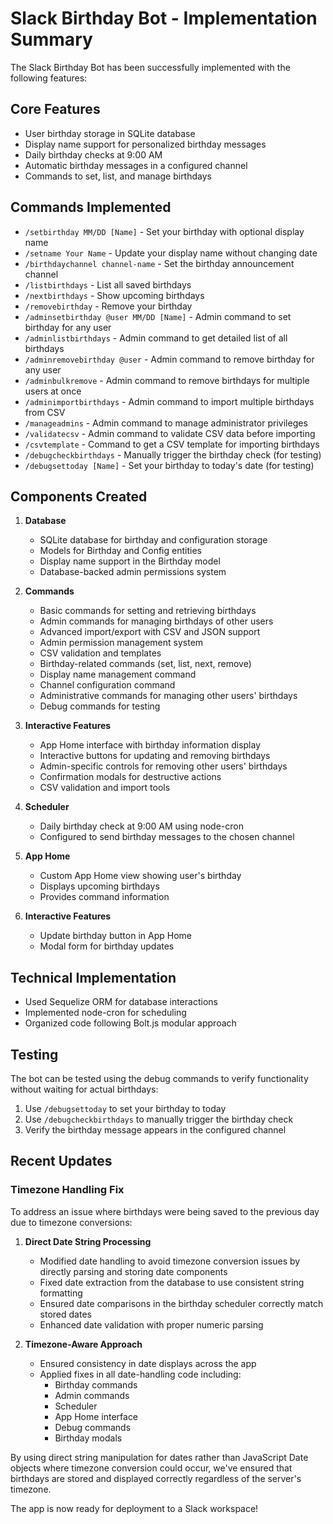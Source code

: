 # Slack Birthday Bot - Implementation Summary

The Slack Birthday Bot has been successfully implemented with the following features:

## Core Features
- User birthday storage in SQLite database
- Display name support for personalized birthday messages
- Daily birthday checks at 9:00 AM
- Automatic birthday messages in a configured channel
- Commands to set, list, and manage birthdays

## Commands Implemented
- `/setbirthday MM/DD [Name]` - Set your birthday with optional display name
- `/setname Your Name` - Update your display name without changing date
- `/birthdaychannel channel-name` - Set the birthday announcement channel
- `/listbirthdays` - List all saved birthdays
- `/nextbirthdays` - Show upcoming birthdays
- `/removebirthday` - Remove your birthday
- `/adminsetbirthday @user MM/DD [Name]` - Admin command to set birthday for any user
- `/adminlistbirthdays` - Admin command to get detailed list of all birthdays
- `/adminremovebirthday @user` - Admin command to remove birthday for any user
- `/adminbulkremove` - Admin command to remove birthdays for multiple users at once
- `/adminimportbirthdays` - Admin command to import multiple birthdays from CSV
- `/manageadmins` - Admin command to manage administrator privileges
- `/validatecsv` - Admin command to validate CSV data before importing
- `/csvtemplate` - Command to get a CSV template for importing birthdays
- `/debugcheckbirthdays` - Manually trigger the birthday check (for testing)
- `/debugsettoday [Name]` - Set your birthday to today's date (for testing)

## Components Created
1. **Database**
   - SQLite database for birthday and configuration storage
   - Models for Birthday and Config entities
   - Display name support in the Birthday model
   - Database-backed admin permissions system

2. **Commands**
   - Basic commands for setting and retrieving birthdays
   - Admin commands for managing birthdays of other users
   - Advanced import/export with CSV and JSON support
   - Admin permission management system
   - CSV validation and templates
   - Birthday-related commands (set, list, next, remove)
   - Display name management command
   - Channel configuration command
   - Administrative commands for managing other users' birthdays
   - Debug commands for testing

3. **Interactive Features**
   - App Home interface with birthday information display
   - Interactive buttons for updating and removing birthdays
   - Admin-specific controls for removing other users' birthdays
   - Confirmation modals for destructive actions
   - CSV validation and import tools

4. **Scheduler**
   - Daily birthday check at 9:00 AM using node-cron
   - Configured to send birthday messages to the chosen channel

4. **App Home**
   - Custom App Home view showing user's birthday
   - Displays upcoming birthdays
   - Provides command information

5. **Interactive Features**
   - Update birthday button in App Home
   - Modal form for birthday updates

## Technical Implementation
- Used Sequelize ORM for database interactions
- Implemented node-cron for scheduling
- Organized code following Bolt.js modular approach

## Testing
The bot can be tested using the debug commands to verify functionality without waiting
for actual birthdays:
1. Use `/debugsettoday` to set your birthday to today
2. Use `/debugcheckbirthdays` to manually trigger the birthday check
3. Verify the birthday message appears in the configured channel

## Recent Updates

### Timezone Handling Fix
To address an issue where birthdays were being saved to the previous day due to timezone conversions:

1. **Direct Date String Processing**
   - Modified date handling to avoid timezone conversion issues by directly parsing and storing date components
   - Fixed date extraction from the database to use consistent string formatting
   - Ensured date comparisons in the birthday scheduler correctly match stored dates
   - Enhanced date validation with proper numeric parsing

2. **Timezone-Aware Approach**
   - Ensured consistency in date displays across the app
   - Applied fixes in all date-handling code including:
     - Birthday commands
     - Admin commands
     - Scheduler
     - App Home interface
     - Debug commands
     - Birthday modals

By using direct string manipulation for dates rather than JavaScript Date objects where timezone conversion could occur, we've ensured that birthdays are stored and displayed correctly regardless of the server's timezone.

The app is now ready for deployment to a Slack workspace!
